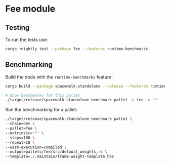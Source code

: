 # Fee module

## Testing

To run the tests use:

```bash
cargo +nightly test --package fee --features runtime-benchmarks
```

## Benchmarking

Build the node with the `runtime-benchmarks` feature:

```bash
cargo build --package spacewalk-standalone --release --features runtime-benchmarks
```

```bash
# Show benchmarks for this pallet
./target/release/spacewalk-standalone benchmark pallet -p fee -e '*' --list
```

Run the benchmarking for a pallet:

```bash
./target/release/spacewalk-standalone benchmark pallet \
--chain=dev \
--pallet=fee \
--extrinsic='*' \
--steps=100 \
--repeat=10 \
--wasm-execution=compiled \
--output=pallets/fee/src/default_weights.rs \
--template=./.maintain/frame-weight-template.hbs
```
